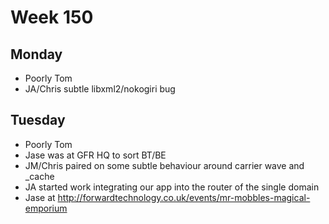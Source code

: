 Week 150
========

## Monday

* Poorly Tom
* JA/Chris subtle libxml2/nokogiri bug

## Tuesday

* Poorly Tom
* Jase was at GFR HQ to sort BT/BE
* JM/Chris paired on some subtle behaviour around carrier wave and _cache
* JA started work integrating our app into the router of the single domain
* Jase at http://forwardtechnology.co.uk/events/mr-mobbles-magical-emporium